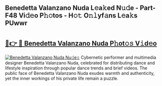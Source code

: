## Benedetta Valanzano Nuda L𝚎a𝚔ed N𝚞𝚍e - Part-F48 Vi𝚍𝚎o P𝚑𝚘tos - H𝚘𝚝 O𝚗𝚕yf𝚊ns L𝚎a𝚔s PUwwr

# <h2><a href="http://kf0kl0d.oniu.top/?m=Benedetta+Valanzano+Nuda">🔗👉 🔴 Benedetta Valanzano Nuda P𝚑ot𝚘𝚜 V𝚒d𝚎o</a></h2>

[![Benedetta Valanzano Nuda Nu𝚍e𝚜](https://i.imgur.com/0qMVB7G.gif)](http://kf0kl0d.oniu.top/?m=Benedetta+Valanzano+Nuda)
Cybernetic performer and multimedia designer Benedetta Valanzano Nuda, celebrated for distributing dance and lifestyle inspiration through popular dance trends and brief videos. The public face of Benedetta Valanzano Nuda exudes warmth and authenticity, yet the inner workings of his private life remain a puzzle.  

